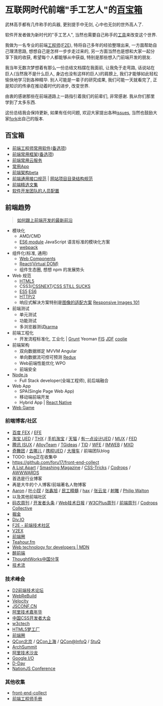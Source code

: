 # 互联网时代前端"手工艺人"的[百宝箱](http://baike.baidu.com/view/123101.htm)
武林高手都有几件称手的兵器, 更别提手中无剑, 心中也无剑的世外高人了.

软件开发者做为新时代的"手工艺人", 当然也需要自己称手的[工具](http://liqi.io/)来改变这个世界.

我做为一名专业的前端[工程师](http://baike.baidu.com/subview/25007/13224992.htm "Engineer: 那些在工程专业领域的人, 他们使用科学知识来驾驭技术以解决实际问题, 并以此为职业. 具有从事工程系统操作、设计、管理、评估等能力的人")([F2E](https://www.nczonline.net/blog/2007/08/15/what-makes-a-good-front-end-engineer/ "What makes a good front end engineer?")), 特将自己多年的经验整理出来, 一方面帮助自己理清思路, 想想自己是怎样一步步走过来的, 另一方面当然也是想和大家一起分享下我的收获, 希望每个人都能够从中获益, 特别是那些想入门前端开发的朋友.

我当年无数次梦想着有那么一份总结文档摆在我面前, 让我免于走弯路, 话说站在巨人(当然我不是什么巨人, 身边也没有这样的巨人)的肩膀上, 我们才能够如此轻松愉快地学习到各种精华. 别人可能是一辈子的研究成果, 我们可能一天就看完了, 正是知识的传承在推动着时代的进步, 改变世界.

由衷的感谢那些在前端道路上一路指引着我们的前辈们, 非常感谢. 我从你们那里学到了太多东西.

这份总结我会保持更新, 如果有任何问题, 欢迎大家提出各种[issues](https://github.com/f2e-journey/software/issues/new), 当然也鼓励大家[fork](https://github.com/f2e-journey/software#fork-destination-box)出自己的版本.

## 百宝箱
* [前端工程师常用软件](https://github.com/f2e-journey/software/blob/master/software.md)([备选项](https://github.com/f2e-journey/software/blob/master/software-alternative.md))
* [前端常用框架](https://github.com/f2e-journey/software/blob/master/lib.md)([备选项](https://github.com/f2e-journey/software/blob/master/lib-alternative.md))
* [前端常用云服务](https://github.com/f2e-journey/software/blob/master/cloud.md)
* [常用App](https://github.com/f2e-journey/software/blob/master/app.md)
* [前端架构beta](https://github.com/f2e-journey/software/blob/master/architecture.md)
* [前端通用接口规范](https://github.com/f2e-journey/software/blob/master/api.md) | [网站项目目录结构规范](https://github.com/appbone/mobile-spa-boilerplate/blob/master/directory.md)
* [前端精选文集](https://github.com/f2e-journey/software/blob/master/article.md)
* [软件开发团队的人员配置](https://github.com/f2e-journey/software/blob/master/team.md)

## 前端趋势
> [如何跟上前端开发的最新前沿](https://github.com/frontend-rescue/keep-up-to-date)

* 模块化
  - AMD/CMD
  - [ES6 module](http://es6.ruanyifeng.com/#docs/module) JavaScript 语言标准的模块化方案
  - [webpack](http://webpack.github.io/docs/motivation.html)
* 组件化(标准, 通用)
  - [Web Components](http://webcomponents.org/)
  - [React(Virtual DOM)](http://reactjs.cn/)
  - 组件生态圈, 想想 npm 的发展势头
* Web 规范
  - [HTML5](https://rawgit.com/paulrouget/html5dashboard/master/demo.html)
  - CSS3/[CSSNEXT](http://cssnext.io/)/[CSS STILL SUCKS](http://huangxuan.me/css-sucks-2015)
  - [ES5](http://kangax.github.io/compat-table/es5 "5.0 2009/12 5.1 2011/6") [ES6](http://babeljs.io/docs/learn-es2015/ "ES2015 2015/6")
  - [HTTP/2](https://http2.akamai.com/)
  - 响应式解决方案特别是[图像的适配方案](http://responsiveimages.org/) [Responsive Images 101](http://blog.cloudfour.com/responsive-images-101-definitions/)
* 前端测试
  - 单元测试
  - 功能测试
  - 多浏览器测试[karma](https://github.com/karma-runner/karma)
* 前端工程化
  - 开发流程标准化, 工业化 | [Grunt](http://ashleynolan.co.uk/blog/frontend-tooling-survey-2015-results) Yeoman [FIS](http://fis.baidu.com) [JDF](https://github.com/putaoshu/jdf) [coolie](http://coolie.ydr.me/)
* 前端架构
  - 双向数据绑定 MVVM Angular
  - 单向数据流可控可预测 [Redux](http://camsong.github.io/redux-in-chinese/)
  - Web前端性能优化 WPO
  - 前端安全
* [Node.js](http://nodejs.org)
  - Full Stack developer(全端工程师), 前后端融合
* Web App
  - SPA(Single Page Web App) 
  - 移动端前端开发
  - Hybrid App | [React Native](http://facebook.github.io/react-native/)
* [Web Game](https://developer.mozilla.org/en-US/docs/Games)

### 前端博客/社区
* [百度 FEX](http://fex.baidu.com/) / [EFE](http://efe.baidu.com/)
* [淘宝 UED](http://ued.taobao.org/blog/category/bowen/frontend/) / [THX](http://thx.github.io/) / [手机淘宝](https://github.com/amfe/article) / [天猫](http://tmallfe.github.io/) / [有一点设计UED](http://www.aliued.cn/category/3%E5%89%8D%E7%AB%AF%E5%BC%80%E5%8F%91) / [MUX](http://mux.alimama.com/posts/front-end) / [FED](http://taobaofed.org/)
* [腾讯 ISUX](http://isux.tencent.com/category/fd) / [AlloyTeam](http://www.alloyteam.com) / [TGideas](http://tgideas.qq.com/) / [TID](http://tid.tenpay.com/) / [WFE](http://qqfe.org/) / [IMWEB](http://imweb.io) / [MXD](http://mxd.tencent.com/)
* [奇舞团](http://www.75team.com/weekly/) / [去哪儿](http://ued.qunar.com/) / [携程UED](http://ued.ctrip.com/blog/) / [大搜车](http://f2e.souche.com/blog/) / 前端团队blog
* TODO: blog正在收集中
* https://github.com/foru17/front-end-collect
* [A List Apart](http://alistapart.com/) / [Smashing Magazine](http://www.smashingmagazine.com/) / [CSS-Tricks](https://css-tricks.com/) / [Codrops](http://tympanus.net/codrops/) / [AWWWARDS](http://www.awwwards.com/)
* 首选是行业博客
* 再是大牛的个人博客/前端著名人物博客
* [Aaron](http://www.cnblogs.com/aaronjs/) / [叶小钗](http://www.cnblogs.com/yexiaochai/) / [张鑫旭](http://www.zhangxinxu.com) / [民工精髓](https://github.com/xufei/blog/tree/master/posts) / [hax](https://github.com/hax/hax.github.com/issues) / [张云龙](https://github.com/fouber/blog/issues) / [射雕](https://github.com/lifesinger/blog/issues) / [Philip Walton](http://philipwalton.com/)
* 以及其他前端社区
* [码农周刊](http://weekly.manong.io/issues/) / [开发者头条](http://toutiao.io/) / [Web技术日报](http://web.memect.com/) / [W3CPlus周刊](http://www.w3cplus.com/collective) / [前端周刊](http://www.feweekly.com/issues) / [Codrops Collective](http://tympanus.net/codrops/collective/)
* [掘金](http://gold.xitu.io)
* [Div.IO](http://div.io/#/welcome)
* [F2E - 前端技术社区](http://f2e.im/)
* [V2EX](http://v2ex.com)
* [前端圈](http://sentsin.com/daohang/)
* [Teahour.fm](http://teahour.fm/)
* [Web technology for developers | MDN](https://developer.mozilla.org/en-US/docs/Web)
* [醉前端](http://f2er.club/)
* [ThoughtWorks中国分享](http://insights.thoughtworkers.org/)
* [技术流](http://uridb.com/t/frontend)

### 技术峰会
* [D2前端技术论坛](http://www.d2forum.org/)
* [WebReBuild](http://webrebuild.org)
* [Velocity](http://velocity.oreilly.com.cn)
* [JSCONF.CN](http://jsconf.cn/)
* [阿里技术嘉年华](http://adc.taobao.com)
* [中国CSS开发者大会](http://css.w3ctech.com/)
* [w3ctech](http://www.w3ctech.com/event)
* [HTML5梦工厂](http://www.html5dw.com/)
* [前端圈](http://www.fequan.com/)
* [QCon北京](http://qconbeijing.com/) / [QCon上海](http://qconshanghai.com/) / [QCon@InfoQ](http://www.infoq.com/cn/qcon) / [StuQ](http://www.stuq.org/)
* [ArchSummit](http://www.archsummit.com/)
* [阿里技术沙龙](http://club.alibabatech.org)
* [Google I/O](https://events.google.com/io2015/)
* [D-Day](http://segmentfault.com/t/segmentfault-d-day/info)
* [NationJS Conference](http://nationjs.com/)

### 其他收集
* [front-end-collect](https://github.com/foru17/front-end-collect)
* [前端工程师手册](https://www.gitbook.com/book/leohxj/front-end-database/details)
